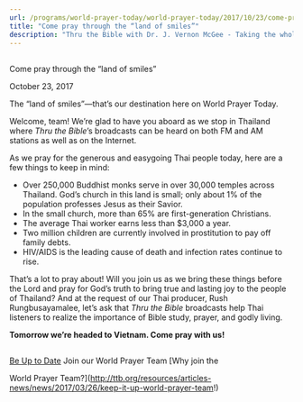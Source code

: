 ```yaml
---
url: /programs/world-prayer-today/world-prayer-today/2017/10/23/come-pray-through-the-land-of-smiles
title: "Come pray through the “land of smiles”"
description: "Thru the Bible with Dr. J. Vernon McGee - Taking the whole Word to the whole world"
---
```







## 
 Come pray through the “land of smiles”


October 23, 2017




The “land of smiles”—that’s our destination here on World Prayer Today.


Welcome, team! We’re glad to have you aboard as we stop in Thailand where *Thru the Bible*’s broadcasts can be heard on both FM and AM stations as well as on the Internet.


As we pray for the generous and easygoing Thai people today, here are a few things to keep in mind:


* Over 250,000 Buddhist monks serve in over 30,000 temples across Thailand. God’s church in this land is small; only about 1% of the population professes Jesus as their Savior.
* In the small church, more than 65% are first-generation Christians.
* The average Thai worker earns less than $3,000 a year.
* Two million children are currently involved in prostitution to pay off family debts.
* HIV/AIDS is the leading cause of death and infection rates continue to rise.


That’s a lot to pray about! Will you join us as we bring these things before the Lord and pray for God’s truth to bring true and lasting joy to the people of Thailand? And at the request of our Thai producer, Rush Rungbusayamalee, let’s ask that *Thru the Bible* broadcasts help Thai listeners to realize the importance of Bible study, prayer, and godly living.


**Tomorrow we’re headed to Vietnam. Come pray with us!** 







## 




[Be Up to Date](http://feeds.feedburner.com/WorldPrayerToday "World Prayer Today RSS Feed")
Join our World Prayer Team
[Why join the  

World Prayer Team?](http://ttb.org/resources/articles-news/news/2017/03/26/keep-it-up-world-prayer-team!)




